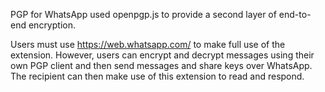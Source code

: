 
PGP for WhatsApp used openpgp.js to provide a second layer of end-to-end encryption.

Users must use https://web.whatsapp.com/ to make full use of the extension. However, users can encrypt and decrypt messages using their own PGP client and then send messages and share keys over WhatsApp. The recipient can then make use of this extension to read and respond.
